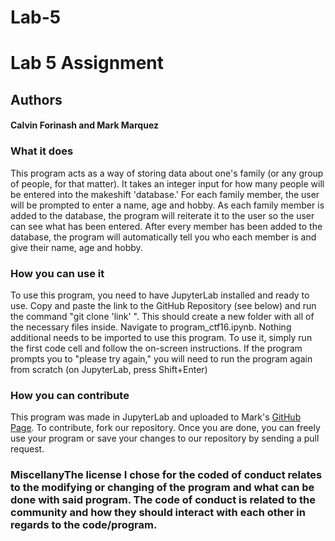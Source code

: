 # Lab-5
<h1> Lab 5 Assignment </h1>


<h2>Authors</h2>
    <h4>Calvin Forinash and Mark Marquez</h4>
        
<h3>What it does</h3>

<p>This program acts as a way of storing data about one's family (or any group of people, for that matter). 
It takes an integer input for how many people will be entered into the makeshift 'database.' For each family member, the user will 
be prompted to enter a name, age and hobby. As each family member is added to the database, the program will reiterate it to the
user so the user can see what has been entered. After every member has been added to the database, the program will automatically tell you who each member is and give their name, age and hobby. </p>
        
<h3>How you can use it</h3>

<p>To use this program, you need to have JupyterLab installed and ready to use. Copy and paste the link to the GitHub Repository (see below) and run the command "git clone 'link' ". This should create a new folder with all of the necessary files inside. Navigate to program_ctf16.ipynb. Nothing additional needs to be imported to use this program. To use it, simply run the first code cell and follow the on-screen instructions. If the program prompts you to "please try again," you will need to run the program again from scratch (on JupyterLab, press Shift+Enter)</p>
        
<h3>How you can contribute</h3>

<p>This program was made in JupyterLab and uploaded to Mark's <a href='https://github.com/mjm388/Lab-5'>GitHub Page</a>. To contribute, fork our repository. Once you are done, you can freely use your program or save your changes to our repository by sending a pull request.</p>

<h3>Miscellany</h3?
   
<p>The license I chose for the coded of conduct relates to the modifying or changing of the program and what can be done with said program. The code of conduct is related to the community and how they should interact with each other in regards to the code/program. </p>
